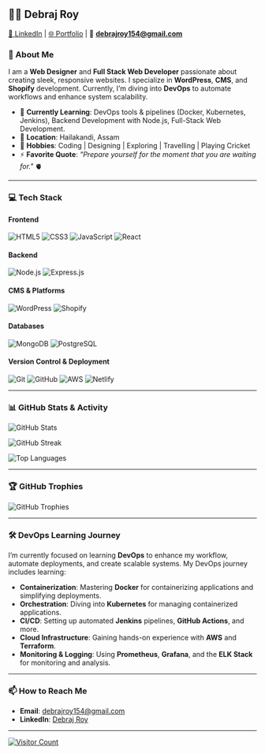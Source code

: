## 👨‍💻 Debraj Roy

[🔗 LinkedIn](https://www.linkedin.com/in/debrajj/) | [🌐 Portfolio](https://debrajj.github.io/) | 📧 **debrajroy154@gmail.com**

### 🚀 About Me

I am a **Web Designer** and **Full Stack Web Developer** passionate about creating sleek, responsive websites. I specialize in **WordPress**, **CMS**, and **Shopify** development. Currently, I’m diving into **DevOps** to automate workflows and enhance system scalability.

- 🌱 **Currently Learning**: DevOps tools & pipelines (Docker, Kubernetes, Jenkins), Backend Development with Node.js, Full-Stack Web Development.
- 🏡 **Location**: Hailakandi, Assam
- 🎯 **Hobbies**: Coding | Designing | Exploring | Travelling | Playing Cricket
- ⚡ **Favorite Quote**: *"Prepare yourself for the moment that you are waiting for."* 🫀

---

### 💻 Tech Stack

#### **Frontend**
![HTML5](https://img.shields.io/badge/HTML5-%23E34F26.svg?style=flat-square&logo=html5&logoColor=white) ![CSS3](https://img.shields.io/badge/CSS3-%231572B6.svg?style=flat-square&logo=css3&logoColor=white) ![JavaScript](https://img.shields.io/badge/JavaScript-%23323330.svg?style=flat-square&logo=javascript&logoColor=%23F7DF1E) ![React](https://img.shields.io/badge/React-%2320232a.svg?style=flat-square&logo=react&logoColor=61DAFB)

#### **Backend**
![Node.js](https://img.shields.io/badge/Node.js-6DA55F?style=flat-square&logo=node.js&logoColor=white) ![Express.js](https://img.shields.io/badge/Express.js-%23404d59.svg?style=flat-square&logo=express&logoColor=%2361DAFB)

#### **CMS & Platforms**
![WordPress](https://img.shields.io/badge/WordPress-%234CAF50.svg?style=flat-square&logo=wordpress&logoColor=white) ![Shopify](https://img.shields.io/badge/Shopify-%234CAF50.svg?style=flat-square&logo=shopify&logoColor=white)

#### **Databases**
![MongoDB](https://img.shields.io/badge/MongoDB-%234ea94b.svg?style=flat-square&logo=mongodb&logoColor=white) ![PostgreSQL](https://img.shields.io/badge/PostgreSQL-%23316192.svg?style=flat-square&logo=postgresql&logoColor=white)

#### **Version Control & Deployment**
![Git](https://img.shields.io/badge/Git-%23F05032.svg?style=flat-square&logo=git&logoColor=white) ![GitHub](https://img.shields.io/badge/GitHub-%23181717.svg?style=flat-square&logo=github&logoColor=white) ![AWS](https://img.shields.io/badge/AWS-%23FF9900.svg?style=flat-square&logo=amazon-aws&logoColor=white) ![Netlify](https://img.shields.io/badge/Netlify-%23000000.svg?style=flat-square&logo=netlify&logoColor=white)

---

### 📊 GitHub Stats & Activity

![GitHub Stats](https://github-readme-stats.vercel.app/api?username=debrajj&theme=dark&hide_border=true&include_all_commits=true&count_private=true)

![GitHub Streak](https://github-readme-streak-stats.herokuapp.com/?user=debrajj&theme=dark&hide_border=true)

![Top Languages](https://github-readme-stats.vercel.app/api/top-langs/?username=debrajj&theme=dark&hide_border=true&layout=compact)

---

### 🏆 GitHub Trophies

![GitHub Trophies](https://github-profile-trophy.vercel.app/?username=debrajj&theme=radical&no-frame=true&no-bg=true&margin-w=4)

---

### 🛠 DevOps Learning Journey

I’m currently focused on learning **DevOps** to enhance my workflow, automate deployments, and create scalable systems. My DevOps journey includes learning:

- **Containerization**: Mastering **Docker** for containerizing applications and simplifying deployments.
- **Orchestration**: Diving into **Kubernetes** for managing containerized applications.
- **CI/CD**: Setting up automated **Jenkins** pipelines, **GitHub Actions**, and more.
- **Cloud Infrastructure**: Gaining hands-on experience with **AWS** and **Terraform**.
- **Monitoring & Logging**: Using **Prometheus**, **Grafana**, and the **ELK Stack** for monitoring and analysis.

---

### 📫 How to Reach Me

- **Email**: [debrajroy154@gmail.com](mailto:debrajroy154@gmail.com)
- **LinkedIn**: [Debraj Roy](https://www.linkedin.com/in/debrajj/)

---

[![Visitor Count](https://visitcount.itsvg.in/api?id=debrajj&icon=0&color=0)](https://visitcount.itsvg.in)
